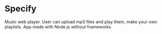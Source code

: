 # Specify

Music web player.
User can upload mp3 files and play them, make your own playlists.
App made with Node.js without frameworks
